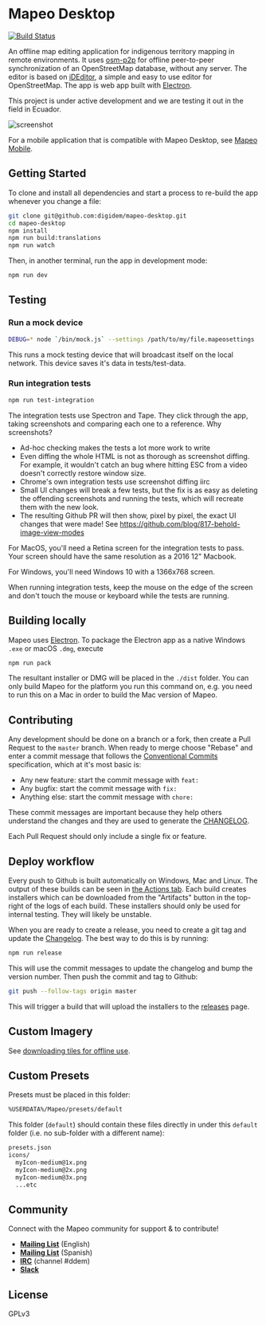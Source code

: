 # Mapeo Desktop

[![Build Status](https://github.com/digidem/mapeo-desktop/workflows/Node%20CD/badge.svg)](https://github.com/digidem/mapeo-desktop/actions)

An offline map editing application for indigenous territory mapping in remote
environments. It uses [osm-p2p](https://github.com/digidem/osm-p2p-db) for
offline peer-to-peer synchronization of an OpenStreetMap database, without any
server. The editor is based on [iDEditor](https://github.com/openstreetmap/iD/),
a simple and easy to use editor for OpenStreetMap. The app is web app built with
[Electron](http://electron.atom.io).

This project is under active development and we are testing it out in the field in Ecuador.

![screenshot](static/screenshot.png)

For a mobile application that is compatible with Mapeo Desktop, see [Mapeo Mobile](https://github.com/digidem/mapeo-mobile).

## Getting Started

To clone and install all dependencies and start a process to re-build the app whenever you change a file:

```sh
git clone git@github.com:digidem/mapeo-desktop.git
cd mapeo-desktop
npm install
npm run build:translations
npm run watch
```

Then, in another terminal, run the app in development mode:

```sh
npm run dev
```

## Testing

### Run a mock device


```sh
DEBUG=* node `/bin/mock.js` --settings /path/to/my/file.mapeosettings
```

This runs a mock testing device that will broadcast itself on the local
network. This device saves it's data in tests/test-data.

### Run integration tests

```sh
npm run test-integration
```

The integration tests use Spectron and Tape. They click through the app, taking screenshots and
comparing each one to a reference. Why screenshots?

* Ad-hoc checking makes the tests a lot more work to write
* Even diffing the whole HTML is not as thorough as screenshot diffing. For example, it wouldn't
  catch an bug where hitting ESC from a video doesn't correctly restore window size.
* Chrome's own integration tests use screenshot diffing iirc
* Small UI changes will break a few tests, but the fix is as easy as deleting the offending
  screenshots and running the tests, which will recreate them with the new look.
* The resulting Github PR will then show, pixel by pixel, the exact UI changes that were made! See
  https://github.com/blog/817-behold-image-view-modes

For MacOS, you'll need a Retina screen for the integration tests to pass. Your screen should have
the same resolution as a 2016 12" Macbook.

For Windows, you'll need Windows 10 with a 1366x768 screen.

When running integration tests, keep the mouse on the edge of the screen and don't touch the mouse
or keyboard while the tests are running.

## Building locally

Mapeo uses [Electron](http://electron.atom.io/). To package the Electron app as
a native Windows `.exe` or macOS `.dmg`, execute

```sh
npm run pack
```

The resultant installer or DMG will be placed in the `./dist` folder. You can only build Mapeo for the platform you run this command on, e.g. you need to run this on a Mac in order to build the Mac version of Mapeo.

## Contributing

Any development should be done on a branch or a fork, then create a Pull Request to the `master` branch. When ready to merge choose "Rebase" and enter a commit message that follows the [Conventional Commits](https://www.conventionalcommits.org/en/v1.0.0-beta.4/#examples) specification, which at it's most basic is:

* Any new feature: start the commit message with `feat: `
* Any bugfix: start the commit message with `fix: `
* Anything else: start the commit message with `chore: `

These commit messages are important because they help others understand the changes and they are used to generate the [CHANGELOG](CHANGELOG.md).

Each Pull Request should only include a single fix or feature.

## Deploy workflow

Every push to Github is built automatically on Windows, Mac and Linux. The output of these builds can be seen in [the Actions tab](https://github.com/digidem/mapeo-desktop/actions). Each build creates installers which can be downloaded from the "Artifacts" button in the top-right of the logs of each build. These installers should only be used for internal testing. They will likely be unstable.

When you are ready to create a release, you need to create a git tag and update the [Changelog](CHANGELOG.md). The best way to do this is by running:

```sh
npm run release
```

This will use the commit messages to update the changelog and bump the version number. Then push the commit and tag to Github:

```sh
git push --follow-tags origin master
```

This will trigger a build that will upload the installers to the [releases](https://github.com/digidem/mapeo-desktop/releases) page.

## Custom Imagery

See [downloading tiles for offline use](docs/offline_tiles.md).

## Custom Presets

Presets must be placed in this folder:

```txt
%USERDATA%/Mapeo/presets/default
```

This folder (`default`) should contain these files directly in under this
`default` folder (i.e. no sub-folder with a different name):

```txt
presets.json
icons/
  myIcon-medium@1x.png
  myIcon-medium@2x.png
  myIcon-medium@3x.png
  ...etc
```

## Community

Connect with the Mapeo community for support & to contribute!

- [**Mailing List**](https://lists.riseup.net/www/info/mapeo-en) (English)
- [**Mailing List**](https://lists.riseup.net/www/info/mapeo-es) (Spanish)
- [**IRC**](https://kiwiirc.com/nextclient/irc.freenode.net/) (channel #ddem)
- [**Slack**](http://slack.digital-democracy.org)

## License

GPLv3
